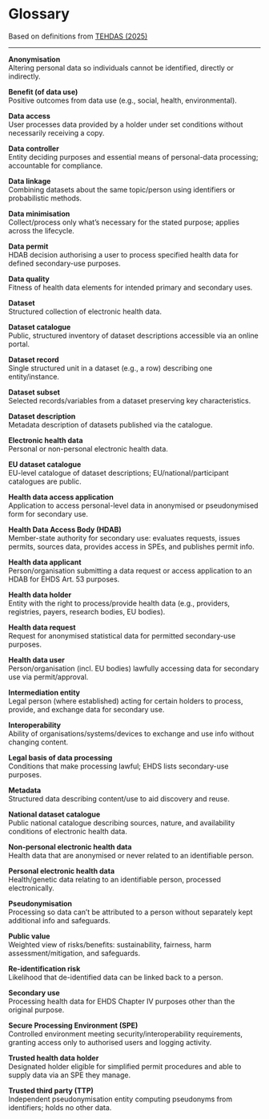 
# Glossary

Based on definitions from [TEHDAS (2025)](https://tehdas.eu/public-consultations/)

---

**Anonymisation**  
Altering personal data so individuals cannot be identified, directly or indirectly.

**Benefit (of data use)**  
Positive outcomes from data use (e.g., social, health, environmental).

**Data access**  
User processes data provided by a holder under set conditions without necessarily receiving a copy.

**Data controller**  
Entity deciding purposes and essential means of personal-data processing; accountable for compliance.

**Data linkage**  
Combining datasets about the same topic/person using identifiers or probabilistic methods.

**Data minimisation**  
Collect/process only what’s necessary for the stated purpose; applies across the lifecycle.

**Data permit**  
HDAB decision authorising a user to process specified health data for defined secondary-use purposes.

**Data quality**  
Fitness of health data elements for intended primary and secondary uses.

**Dataset**  
Structured collection of electronic health data.

**Dataset catalogue**  
Public, structured inventory of dataset descriptions accessible via an online portal.

**Dataset record**  
Single structured unit in a dataset (e.g., a row) describing one entity/instance.

**Dataset subset**  
Selected records/variables from a dataset preserving key characteristics.

**Dataset description**  
Metadata description of datasets published via the catalogue.

**Electronic health data**  
Personal or non-personal electronic health data.

**EU dataset catalogue**  
EU-level catalogue of dataset descriptions; EU/national/participant catalogues are public.

**Health data access application**  
Application to access personal-level data in anonymised or pseudonymised form for secondary use.

**Health Data Access Body (HDAB)**  
Member-state authority for secondary use: evaluates requests, issues permits, sources data, provides access in SPEs, and publishes permit info.

**Health data applicant**  
Person/organisation submitting a data request or access application to an HDAB for EHDS Art. 53 purposes.

**Health data holder**  
Entity with the right to process/provide health data (e.g., providers, registries, payers, research bodies, EU bodies).

**Health data request**  
Request for anonymised statistical data for permitted secondary-use purposes.

**Health data user**  
Person/organisation (incl. EU bodies) lawfully accessing data for secondary use via permit/approval.

**Intermediation entity**  
Legal person (where established) acting for certain holders to process, provide, and exchange data for secondary use.

**Interoperability**  
Ability of organisations/systems/devices to exchange and use info without changing content.

**Legal basis of data processing**  
Conditions that make processing lawful; EHDS lists secondary-use purposes.

**Metadata**  
Structured data describing content/use to aid discovery and reuse.

**National dataset catalogue**  
Public national catalogue describing sources, nature, and availability conditions of electronic health data.

**Non-personal electronic health data**  
Health data that are anonymised or never related to an identifiable person.

**Personal electronic health data**  
Health/genetic data relating to an identifiable person, processed electronically.

**Pseudonymisation**  
Processing so data can’t be attributed to a person without separately kept additional info and safeguards.

**Public value**  
Weighted view of risks/benefits: sustainability, fairness, harm assessment/mitigation, and safeguards.

**Re-identification risk**  
Likelihood that de-identified data can be linked back to a person.

**Secondary use**  
Processing health data for EHDS Chapter IV purposes other than the original purpose.

**Secure Processing Environment (SPE)**  
Controlled environment meeting security/interoperability requirements, granting access only to authorised users and logging activity.

**Trusted health data holder**  
Designated holder eligible for simplified permit procedures and able to supply data via an SPE they manage.

**Trusted third party (TTP)**  
Independent pseudonymisation entity computing pseudonyms from identifiers; holds no other data.
